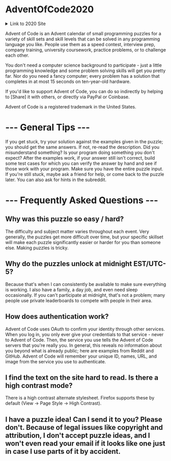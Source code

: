 # AdventOfCode2020
<details>
  <summary>Link to 2020 Site</summary>
https://adventofcode.com/2020
</details>

Advent of Code is an Advent calendar of small programming puzzles for a variety of skill sets and skill levels that can be solved in any programming language you like. People use them as a speed contest, interview prep, company training, university coursework, practice problems, or to challenge each other.

You don't need a computer science background to participate - just a little programming knowledge and some problem solving skills will get you pretty far. Nor do you need a fancy computer; every problem has a solution that completes in at most 15 seconds on ten-year-old hardware.

If you'd like to support Advent of Code, you can do so indirectly by helping to [Share] it with others, or directly via PayPal or Coinbase.

Advent of Code is a registered trademark in the United States.

# --- General Tips ---

If you get stuck, try your solution against the examples given in the puzzle; you should get the same answers. If not, re-read the description. Did you misunderstand something? Is your program doing something you don't expect? After the examples work, if your answer still isn't correct, build some test cases for which you can verify the answer by hand and see if those work with your program. Make sure you have the entire puzzle input. If you're still stuck, maybe ask a friend for help, or come back to the puzzle later. You can also ask for hints in the subreddit.

# --- Frequently Asked Questions ---

## **Why was this puzzle so easy / hard?**
The difficulty and subject matter varies throughout each event. Very generally, the puzzles get more difficult over time, but your specific skillset will make each puzzle significantly easier or harder for you than someone else. Making puzzles is tricky.

## **Why do the puzzles unlock at midnight EST/UTC-5?**
Because that's when I can consistently be available to make sure everything is working. I also have a family, a day job, and even need sleep occasionally. If you can't participate at midnight, that's not a problem; many people use private leaderboards to compete with people in their area.

## **How does authentication work?**
Advent of Code uses OAuth to confirm your identity through other services. When you log in, you only ever give your credentials to that service - never to Advent of Code. Then, the service you use tells the Advent of Code servers that you're really you. In general, this reveals no information about you beyond what is already public; here are examples from Reddit and GitHub. Advent of Code will remember your unique ID, names, URL, and image from the service you use to authenticate.

## **I find the text on the site hard to read. Is there a high contrast mode?**
There is a high contrast alternate stylesheet. Firefox supports these by default (View -> Page Style -> High Contrast).

## **I have a puzzle idea! Can I send it to you?** Please don't. Because of legal issues like copyright and attribution, I don't accept puzzle ideas, and I won't even read your email if it looks like one just in case I use parts of it by accident.
